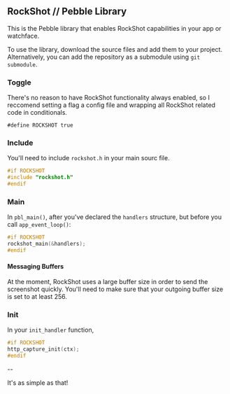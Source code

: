 ## RockShot // Pebble Library

This is the Pebble library that enables RockShot capabilities in your app or watchface.

To use the library, download the source files and add them to your project. Alternatively, you can add the repository as a submodule using  `git submodule`.

### Toggle

There's no reason to have RockShot functionality always enabled, so I reccomend setting a flag a config file and wrapping all RockShot related code in conditionals.

    #define ROCKSHOT true

### Include

You'll need to include `rockshot.h` in your main sourc file.

```c
#if ROCKSHOT
#include "rockshot.h"
#endif
```

### Main

In `pbl_main()`, after you've declared the `handlers` structure, but before you call `app_event_loop()`:

```c
#if ROCKSHOT
rockshot_main(&handlers);
#endif
```

#### Messaging Buffers

At the moment, RockShot uses a large buffer size in order to send the screenshot quickly. You'll need to make sure that your outgoing buffer size is set to at least 256.

### Init

In your `init_handler` function, 

```c
#if ROCKSHOT
http_capture_init(ctx);
#endif
```

--

It's as simple as that!
